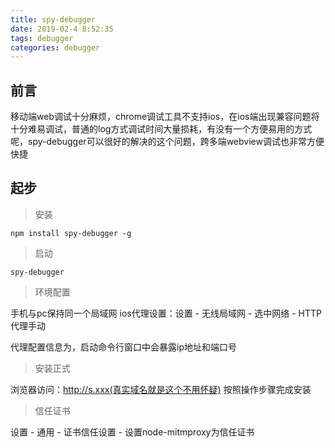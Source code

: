 ```yaml
---
title: spy-debugger
date: 2019-02-4 8:52:35
tags: debugger
categories: debugger
---
```





## 前言

移动端web调试十分麻烦，chrome调试工具不支持ios，在ios端出现兼容问题将十分难易调试，普通的log方式调试时间大量损耗，有没有一个方便易用的方式呢，spy-debugger可以很好的解决的这个问题，跨多端webview调试也非常方便快捷


<div><!-- more--></div>

## 起步

> 安装

```
npm install spy-debugger -g
```

> 启动

`spy-debugger`


> 环境配置

手机与pc保持同一个局域网
ios代理设置：设置 - 无线局域网 - 选中网络 - HTTP代理手动

代理配置信息为，启动命令行窗口中会暴露ip地址和端口号

> 安装正式

浏览器访问：http://s.xxx(真实域名就是这个不用怀疑)
按照操作步骤完成安装

> 信任证书

设置 - 通用 - 证书信任设置 - 设置node-mitmproxy为信任证书



